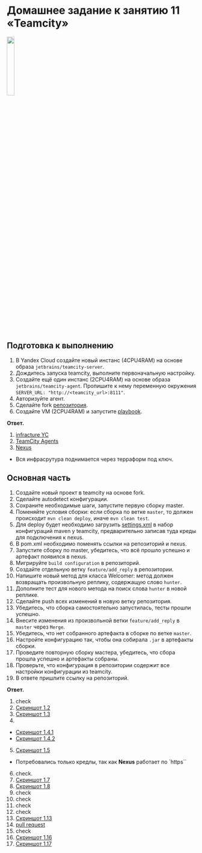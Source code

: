# Домашнее задание к занятию 11 «Teamcity»

<img src = "logo.png" width = 20%>

## Подготовка к выполнению

1. В Yandex Cloud создайте новый инстанс (4CPU4RAM) на основе образа `jetbrains/teamcity-server`.
2. Дождитесь запуска teamcity, выполните первоначальную настройку.
3. Создайте ещё один инстанс (2CPU4RAM) на основе образа `jetbrains/teamcity-agent`. Пропишите к нему переменную окружения `SERVER_URL: "http://<teamcity_url>:8111"`.
4. Авторизуйте агент.
5. Сделайте fork [репозитория](https://github.com/aragastmatb/example-teamcity).
6. Создайте VM (2CPU4RAM) и запустите [playbook](./infrastructure).

**Ответ.**
1. [infracture YC](screenshots/image_1.jpg)
2. [TeamCity Agents](screenshots/image_2.jpg)
3. [Nexus](screenshots/image_3.jpg)
- Вся инфрасрутура поднимается через терраформ под ключ.

## Основная часть

1. Создайте новый проект в teamcity на основе fork.
2. Сделайте autodetect конфигурации.
3. Сохраните необходимые шаги, запустите первую сборку master.
4. Поменяйте условия сборки: если сборка по ветке `master`, то должен происходит `mvn clean deploy`, иначе `mvn clean test`.
5. Для deploy будет необходимо загрузить [settings.xml](./teamcity/settings.xml) в набор конфигураций maven у teamcity, предварительно записав туда креды для подключения к nexus.
6. В pom.xml необходимо поменять ссылки на репозиторий и nexus.
7. Запустите сборку по master, убедитесь, что всё прошло успешно и артефакт появился в nexus.
8. Мигрируйте `build configuration` в репозиторий.
9. Создайте отдельную ветку `feature/add_reply` в репозитории.
10. Напишите новый метод для класса Welcomer: метод должен возвращать произвольную реплику, содержащую слово `hunter`.
11. Дополните тест для нового метода на поиск слова `hunter` в новой реплике.
12. Сделайте push всех изменений в новую ветку репозитория.
13. Убедитесь, что сборка самостоятельно запустилась, тесты прошли успешно.
14. Внесите изменения из произвольной ветки `feature/add_reply` в `master` через `Merge`.
15. Убедитесь, что нет собранного артефакта в сборке по ветке `master`.
16. Настройте конфигурацию так, чтобы она собирала `.jar` в артефакты сборки.
17. Проведите повторную сборку мастера, убедитесь, что сбора прошла успешно и артефакты собраны.
18. Проверьте, что конфигурация в репозитории содержит все настройки конфигурации из teamcity.
19. В ответе пришлите ссылку на репозиторий.


**Ответ.**
1. check
2. [Скриншот 1.2](screenshots/image_1.2.jpg)
3. [Скриншот 1.3](screenshots/image_1.3.jpg)
4. 
- [Скриншот 1.4.1](screenshots/image_1.4.jpg)
- [Скриншот 1.4.2](screenshots/image_1.4.1.jpg)
5. [Скриншот 1.5](screenshots/image_1.5.jpg)
- Потребовались только кредлы, так как **Nexus**  работает по `https``
6. check.
7. [Скриншот 1.7](screenshots/image_1.7.jpg)
8. [Скриншот 1.8](screenshots/image_1.8.jpg)
9. check
10. check
11. check
12. check
13. [Скриншот 1.13](screenshots/image_1.13.jpg)
14. [pull request](https://github.com/InfernoFeniks/example-teamcity/pull/1)
15. check
16. [Скриншот 1.16](screenshots/image_1.16.jpg)
17. [Скриншот 1.17](screenshots/image_1.17.jpg)

